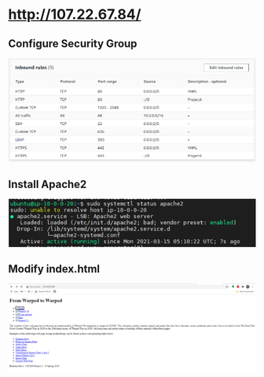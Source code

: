 # http://107.22.67.84/
## Configure Security Group
![HTTP and HTTPS](/images/securitygroup.PNG)

## Install Apache2
![systemctl of apache2](/images/apache2_systemctl.PNG)

## Modify index.html
![new apache copter](/images/newindex_apache2.PNG)

